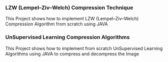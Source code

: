 ### LZW (Lempel–Ziv–Welch) Compression Technique
This Project shows how to implement LZW (Lempel–Ziv–Welch) Compression Algorithm from scratch using JAVA

### UnSupervised Learning Compression Algorithms
This Project shows how to implement from scratch UnSupervised Learning Algorithms using JAVA to compress and decompress the Image
